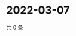 # 2022-03-07

共 0 条

<!-- BEGIN WEIBO -->
<!-- 最后更新时间 Mon Mar 07 2022 13:01:08 GMT+0800 (China Standard Time) -->

<!-- END WEIBO -->
